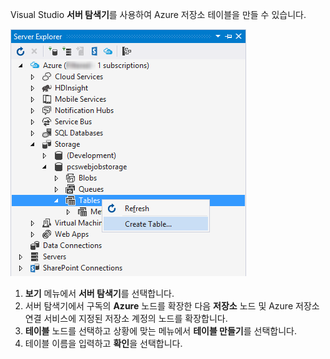 Visual Studio **서버 탐색기**를 사용하여 Azure 저장소 테이블을 만들 수 있습니다.

![서버 탐색기 테이블][Image1]

1. **보기** 메뉴에서 **서버 탐색기**를 선택합니다.
2. 서버 탐색기에서 구독의 **Azure** 노드를 확장한 다음 **저장소** 노드 및 Azure 저장소 연결 서비스에 지정된 저장소 계정의 노드를 확장합니다.
3. **테이블** 노드를 선택하고 상황에 맞는 메뉴에서 **테이블 만들기**를 선택합니다.
4. 테이블 이름을 입력하고 **확인**을 선택합니다.   




[Image1]: ./media/vs-storage-getting-started-tables-include/vs-storage-create-tables-in-Server-Explorer.png

<!---HONumber=August15_HO6-->
